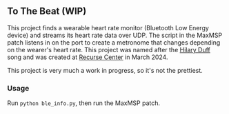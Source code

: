 ## To The Beat (WIP)

This project finds a wearable heart rate monitor (Bluetooth Low Energy device) and streams its heart rate data over UDP. The script in the MaxMSP patch listens in on the port to create a metronome that changes depending on the wearer's heart rate. This project was named after the [Hilary Duff](https://www.youtube.com/watch?v=gua14Z09HR4) song and was created at [Recurse Center](http://recurse.com/) in March 2024.

This project is very much a work in progress, so it's not the prettiest.

### Usage
Run `python ble_info.py`, then run the MaxMSP patch.
